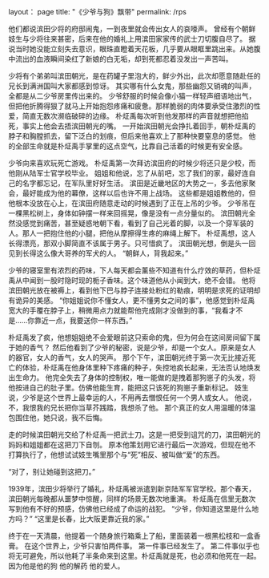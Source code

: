 layout： page
title:  "《少爷与狗》飘带"
permalink: /rps

他们都说滨田少将的府邸闹鬼，一到夜里就会传出女人的哀嚎声。
曾经有个朝鲜妓生与少将往来甚密，后来在他的婚礼上用滨田家家传的武士刀切腹自尽了。
据说当时她没能立刻失去意识，眼珠直瞪着天花板，几乎要从眼眶里跳出来。从她腹中流出的血液瞬间染红了新娘的白无垢，却到死都忍着没发出一声苦叫。

少将有个弟弟叫滨田朝光，是在药罐子里泡大的，鲜少外出，此次却愿意随赴任的兄长到满洲国叫大家都感到惊讶。
其实哪有什么女鬼，那些幽怨又销魂的叫声，全都是从二少爷房里传出来的。
少爷舒服的时候会像小猫一样轻声细语地出气，但把他折腾得狠了就马上开始抱怨疼痛和疲惫。那样脆弱的肉体要承受住激烈的性爱，简直无数次濒临破碎的边缘。
朴炡禹每次听到他发那样的声音就想把他掐死，事实上他会去捂滨田朝光的嘴。
一开始滨田朝光会挣扎着回手，朝朴炡禹的脖子和胸膛抓去，留下泛白的划痕，但后来他喜欢上了那种快要窒息的感觉。
他的全部生命就是朴炡禹手掌里的这点空气，比靠自己活着的时候更有安全感。

少爷向来喜欢玩死亡游戏。
朴炡禹第一次拜访滨田府的时候少将还只是少校，而他刚从陆军士官学校毕业。
姐姐和他说，忘了从前吧，忘了我们的家，最好连自己的名字都忘记，在军队里好好生活。
滨田是近畿地区的大势之一，多去他家聚会，最好能成为他的幕僚，这样以后也许不用上战场。
这些都是姐姐教他的，但他根本没放在心上，在滨田府随意走动的时候遇到了正在上吊的少爷。
少爷吊在一棵黑松树上，身体如钟摆一样来回摇晃，像是没有一点分量似的。
滨田朝光全然没感觉到痛苦，甚至疑惑地朝下看，看到了自己光着的脚，以及一个穿军装的人。那人一把抱住他的小腿，把他从摩擦得生疼的麻绳上解下。
朴炡禹想，这人长得漂亮，那双小脚简直不该属于男子。只可惜疯了。
滨田朝光想，倒是头一回见到长得这么像大哥养的军犬的人。
“朝鲜人，背我起来。”

少爷的寝室里有浓烈的药味，下人每天都会薰些不知道有什么疗效的草药，但朴炡禹从中闻到一股时隐时现的栀子香味。这个味道他从小闻到大，绝不会错。
他将滨田朝光放在被褥上，看到他下巴与脖子连接处粉红的勒痕，明明是求死的证明却有诡异的美感。
“你姐姐说你不懂女人，更不懂男女之间的事”，他感觉到朴炡禹宽大的手覆在脖子上，稍微用点力就能帮他完成刚才没做到的事，“我看才不是……你靠近一点，我要送你一样东西。”

朴炡禹发了疯，他想姐姐绝不会爱眼前这只索命的鬼，但为何会在这间房间留下属于她的香气？
然后他看到了少爷的秘密，说是少爷，却是一个女人。原来是女人的器官，女人的香气，女人的哭声。
那个下午，滨田朝光终于第一次无比接近死亡的体验，朴炡禹在他身体里种下疼痛的种子，失控地疯长起来，无法否认地焕发出生命力。
他完全失去了身体的控制权，唯一能做的是拽着那狗崽子的头发，将他按进自己的肚子里。仿佛他能生育，能把这只该死的狗崽子重新标记。
妓生说，少爷是这个世界上最幸运的人，不用再去憎恨任何一个男人或女人。
他说，不，我恨我的兄长把你当草芥践踏，我想杀了他。
那个真正的女人用温暖的体温包围住他，她只说，我不后悔。

走的时候滨田朝光交给了朴炡禹一把武士刀。这是一把受到诅咒的刀，滨田朝光的妈妈和姐姐都在这把刀下自刎。
原本他策划用它进行最后一次游戏，但现在他不打算执行了，他想试试妓生嘴里那个与“死”相反、被叫做“爱”的东西。

“对了，别让她碰到这把刀。”

1939年，滨田少将举行了婚礼，朴炡禹被派遣到新京陆军军官学校。那个春天，滨田朝光每晚都从噩梦中惊醒，同样的场景无数次地重演。
朴炡禹在信里无数次写到他有不好的预感，仿佛他已经成了命运的战犯。
“少爷，你知道这里是什么地方吗？”
“这里是长春，比大阪更靠近我的家。”

终于在一天清晨，他提着一个随身旅行箱乘上了船，里面装着一根黑松枝和一盒香膏。
在这个世界上，少爷只害怕两件事。
第一件事已经发生了。
第二件事似乎也将无可避免，所以他耗了半条命来到这里。朴炡禹就是死，也必须和他死在一起。
因为他是他的狗
他的解药
他的爱人。
